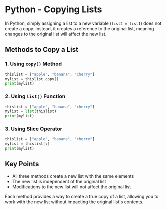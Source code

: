 # Python - Copying Lists

In Python, simply assigning a list to a new variable (`list2 = list1`) does not create a copy. Instead, it creates a reference to the original list, meaning changes to the original list will affect the new list.

## Methods to Copy a List

### 1. Using `copy()` Method
```python
thislist = ["apple", "banana", "cherry"]
mylist = thislist.copy()
print(mylist)
```

### 2. Using `list()` Function
```python
thislist = ["apple", "banana", "cherry"]
mylist = list(thislist)
print(mylist)
```

### 3. Using Slice Operator
```python
thislist = ["apple", "banana", "cherry"]
mylist = thislist[:]
print(mylist)
```

## Key Points
- All three methods create a new list with the same elements
- The new list is independent of the original list
- Modifications to the new list will not affect the original list

Each method provides a way to create a true copy of a list, allowing you to work with the new list without impacting the original list's contents.